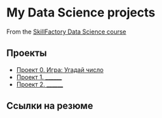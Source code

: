 # My Data Science projects

From the [SkillFactory Data Science course](https://skillfactory.ru/data-scientist-pro)

## Проекты
* [Проект 0. Игра: Угадай число](#https://github.com/PurunSA/my_projects/blob/main/Project-0/GAME.py)
* [Проект 1. ______](__)
* [Проект 2. ______](__)

## Ссылки на резюме